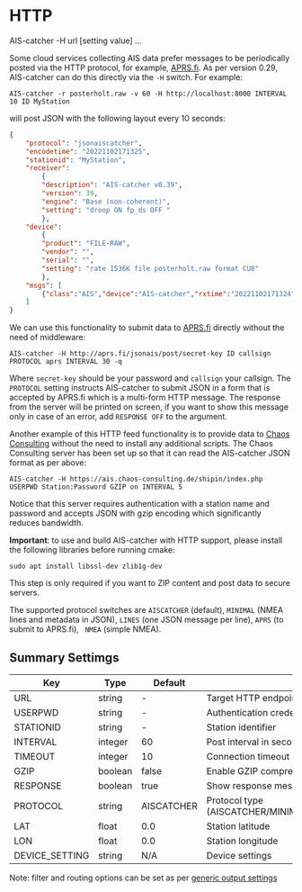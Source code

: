 
# HTTP

<div class="command-container">
      <div class="command-syntax">
        <span class="cmd-name">AIS-catcher</span>
        <span class="cmd-flag">-H</span>
        <span class="cmd-value">url</span>
        [<span class="cmd-setting">setting</span> <span class="cmd-value">value</span>]
        ...
    </div>
</div>


Some cloud services collecting AIS data prefer messages to be periodically posted via the HTTP protocol, for example, [APRS.fi](https://aprs.fi). As per version 0.29, AIS-catcher can do this directly via the ``-H`` switch. For example:
```console
AIS-catcher -r posterholt.raw -v 60 -H http://localhost:8000 INTERVAL 10 ID MyStation
```
will post JSON with the following layout every 10 seconds:

```json
{
	"protocol": "jsonaiscatcher",
	"encodetime": "20221102171325",
	"stationid": "MyStation",
	"receiver":
		{
		"description": "AIS-catcher v0.39",
		"version": 39,
		"engine": "Base (non-coherent)",
		"setting": "droop ON fp_ds OFF "
		},
	"device":
		{
		"product": "FILE-RAW",
		"vendor": "",
		"serial": "",
		"setting": "rate 1536K file posterholt.raw format CU8"
		},
	"msgs": [ 
		{"class":"AIS","device":"AIS-catcher","rxtime":"20221102171324","scaled":true,"channel":"A","nmea":["!AIVDM,1,1,,A,13`fL1PP140KCELMBO7SS?wH0@Jv,0*50"],"ppm":0.000000,"type":1,"mmsi":244030470,"status":0,"status_text":"Under way using engine","speed":6.800000,"accuracy":false,"lon":5.964237,"lat":51.185970,"course":90.800003,"repeat":0,"second":44,"maneuver":0,"raim":false,"radio":67262}
	]
}
```
We can use this functionality to submit data to [APRS.fi](https://aprs.fi) directly without the need of middleware:
```console
AIS-catcher -H http://aprs.fi/jsonais/post/secret-key ID callsign PROTOCOL aprs INTERVAL 30 -q
```
Where ``secret-key`` should be your password and ``callsign`` your callsign.  The ``PROTOCOL`` setting instructs AIS-catcher to submit JSON in a form that is accepted by APRS.fi which is a multi-form HTTP message. The response from the server will be printed on screen, if you want to show this message only in case of an error, add `RESPONSE OFF` to the argument.

Another example of this HTTP feed functionality is to provide data to [Chaos Consulting](https://adsb.chaos-consulting.de/map/) without the need to install any additional scripts. The Chaos Consulting server has been set up so that it can read the AIS-catcher JSON format as per above:
```console
AIS-catcher -H https://ais.chaos-consulting.de/shipin/index.php USERPWD Station:Password GZIP on INTERVAL 5
```
Notice that this server requires authentication with a station name and password and accepts JSON with gzip encoding which significantly reduces bandwidth. 

**Important**: to use and build AIS-catcher with HTTP support, please install the following libraries before running cmake:
```console
sudo apt install libssl-dev zlib1g-dev
```
This step is only required if you want to ZIP content and post data to secure servers.

The supported protocol switches are ``AISCATCHER`` (default), ``MINIMAL`` (NMEA lines and metadata in JSON), ``LINES`` (one JSON message per line), ``APRS`` (to submit to APRS.fi), `` NMEA`` (simple NMEA).

## Summary Settimgs

| Key | Type | Default | Description |
|---------|------|---------|-------------|
| <span class="cmd-setting">URL</span> | string | <span class="cmd-value">-</span> | Target HTTP endpoint URL |
| <span class="cmd-setting">USERPWD</span> | string | <span class="cmd-value">-</span> | Authentication credentials |
| <span class="cmd-setting">STATIONID</span> | string | <span class="cmd-value">-</span> | Station identifier |
| <span class="cmd-setting">INTERVAL</span> | integer | <span class="cmd-value">60</span> | Post interval in seconds (1-86400) |
| <span class="cmd-setting">TIMEOUT</span> | integer | <span class="cmd-value">10</span> | Connection timeout in seconds (1-30) |
| <span class="cmd-setting">GZIP</span> | boolean | <span class="cmd-value">false</span> | Enable GZIP compression |
| <span class="cmd-setting">RESPONSE</span> | boolean | <span class="cmd-value">true</span> | Show response messages |
| <span class="cmd-setting">PROTOCOL</span> | string | <span class="cmd-value">AISCATCHER</span> | Protocol type (AISCATCHER/MINIMAL/AIRFRAMES/LIST/APRS/NMEA) |
| <span class="cmd-setting">LAT</span> | float | <span class="cmd-value">0.0</span> | Station latitude |
| <span class="cmd-setting">LON</span> | float | <span class="cmd-value">0.0</span> | Station longitude |
| <span class="cmd-setting">DEVICE_SETTING</span> | string | <span class="cmd-value">N/A</span> | Device settings |

Note: filter and routing options can be set as per [generic output settings](overview.md)